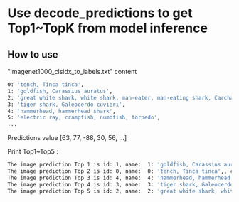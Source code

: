 # Use decode_predictions to get Top1~TopK from model inference

## How to use

"imagenet1000_clsidx_to_labels.txt" content

```sh
0: 'tench, Tinca tinca',
1: 'goldfish, Carassius auratus',
2: 'great white shark, white shark, man-eater, man-eating shark, Carcharodon carcharias',
3: 'tiger shark, Galeocerdo cuvieri',
4: 'hammerhead, hammerhead shark',
5: 'electric ray, crampfish, numbfish, torpedo',
...
```

Predictions value [63, 77, -88, 30, 56, ...]

Print Top1~Top5 : 

```sh
The image prediction Top 1 is id: 1, name:  1: 'goldfish, Carassius auratus',, confidence: 77
The image prediction Top 2 is id: 0, name:  0: 'tench, Tinca tinca',, confidence: 63
The image prediction Top 3 is id: 4, name:  4: 'hammerhead, hammerhead shark',, confidence: 56
The image prediction Top 4 is id: 3, name:  3: 'tiger shark, Galeocerdo cuvieri',, confidence: 30
The image prediction Top 5 is id: 2, name:  2: 'great white shark, white shark, man-eater, man-eating shark, Carcharodon carcharias',, confidence: -88
```
